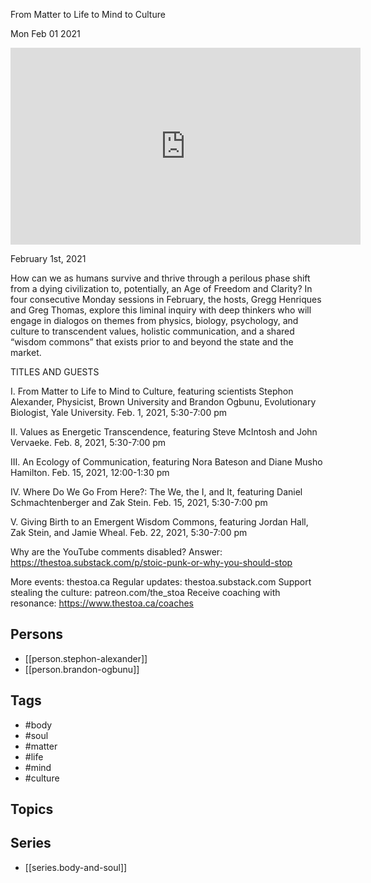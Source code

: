 

 From Matter to Life to Mind to Culture

Mon Feb 01 2021

<iframe width="560" height="315" src="https://www.youtube.com/embed/mpATpCN7Td0" title="Body and Soul: From Matter to Life to Mind to Culture w/ Stephon Alexander and Brandon Ogbunu" frameborder="0" allow="accelerometer; autoplay; clipboard-write; encrypted-media; gyroscope; picture-in-picture" allowfullscreen ></iframe>

February 1st, 2021

How can we as humans survive and thrive through a perilous phase shift from a dying civilization to, potentially, an Age of Freedom and Clarity? In four consecutive Monday sessions in February, the hosts, Gregg Henriques and Greg Thomas, explore this liminal inquiry with deep thinkers who will engage in dialogos on themes from physics, biology, psychology, and culture to transcendent values, holistic communication, and a shared “wisdom commons” that exists prior to and beyond the state and the market.

TITLES AND GUESTS

I. From Matter to Life to Mind to Culture, featuring scientists Stephon Alexander, Physicist, Brown University and Brandon Ogbunu, Evolutionary Biologist, Yale University. Feb. 1, 2021, 5:30-7:00 pm

II. Values as Energetic Transcendence, featuring Steve McIntosh and John Vervaeke. Feb. 8, 2021, 5:30-7:00 pm

III. An Ecology of Communication, featuring Nora Bateson and Diane Musho Hamilton. Feb. 15, 2021, 12:00-1:30 pm

IV. Where Do We Go From Here?: The We, the I, and It, featuring Daniel Schmachtenberger and Zak Stein. Feb. 15, 2021, 5:30-7:00 pm

V. Giving Birth to an Emergent Wisdom Commons, featuring Jordan Hall, Zak Stein, and Jamie Wheal. Feb. 22, 2021, 5:30-7:00 pm

Why are the YouTube comments disabled? Answer: https://thestoa.substack.com/p/stoic-punk-or-why-you-should-stop

More events: thestoa.ca
Regular updates: thestoa.substack.com
Support stealing the culture: patreon.com/the_stoa
Receive coaching with resonance: https://www.thestoa.ca/coaches

## Persons

- [[person.stephon-alexander]]
- [[person.brandon-ogbunu]]

## Tags

- #body
- #soul
- #matter
- #life
- #mind
- #culture

## Topics



## Series

- [[series.body-and-soul]]

